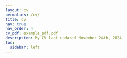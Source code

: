```yaml
---
layout: cv
permalink: /cv/
title: cv
nav: true
nav_order: 4
cv_pdf: example_pdf.pdf
description: My CV last updated November 24th, 2024
toc:
  sidebar: left
---
```

